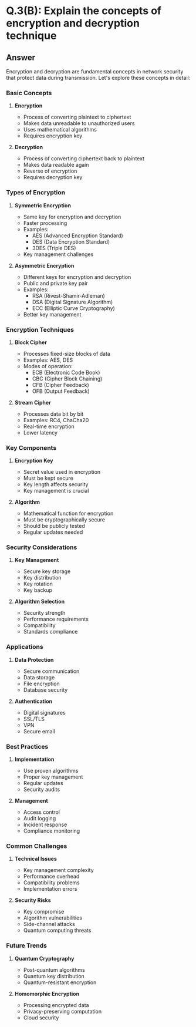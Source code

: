 # Q.3(B): Explain the concepts of encryption and decryption technique

## Answer

Encryption and decryption are fundamental concepts in network security that protect data during transmission. Let's explore these concepts in detail:

### Basic Concepts

1. **Encryption**
   - Process of converting plaintext to ciphertext
   - Makes data unreadable to unauthorized users
   - Uses mathematical algorithms
   - Requires encryption key

2. **Decryption**
   - Process of converting ciphertext back to plaintext
   - Makes data readable again
   - Reverse of encryption
   - Requires decryption key

### Types of Encryption

1. **Symmetric Encryption**
   - Same key for encryption and decryption
   - Faster processing
   - Examples:
     * AES (Advanced Encryption Standard)
     * DES (Data Encryption Standard)
     * 3DES (Triple DES)
   - Key management challenges

2. **Asymmetric Encryption**
   - Different keys for encryption and decryption
   - Public and private key pair
   - Examples:
     * RSA (Rivest-Shamir-Adleman)
     * DSA (Digital Signature Algorithm)
     * ECC (Elliptic Curve Cryptography)
   - Better key management

### Encryption Techniques

1. **Block Cipher**
   - Processes fixed-size blocks of data
   - Examples: AES, DES
   - Modes of operation:
     * ECB (Electronic Code Book)
     * CBC (Cipher Block Chaining)
     * CFB (Cipher Feedback)
     * OFB (Output Feedback)

2. **Stream Cipher**
   - Processes data bit by bit
   - Examples: RC4, ChaCha20
   - Real-time encryption
   - Lower latency

### Key Components

1. **Encryption Key**
   - Secret value used in encryption
   - Must be kept secure
   - Key length affects security
   - Key management is crucial

2. **Algorithm**
   - Mathematical function for encryption
   - Must be cryptographically secure
   - Should be publicly tested
   - Regular updates needed

### Security Considerations

1. **Key Management**
   - Secure key storage
   - Key distribution
   - Key rotation
   - Key backup

2. **Algorithm Selection**
   - Security strength
   - Performance requirements
   - Compatibility
   - Standards compliance

### Applications

1. **Data Protection**
   - Secure communication
   - Data storage
   - File encryption
   - Database security

2. **Authentication**
   - Digital signatures
   - SSL/TLS
   - VPN
   - Secure email

### Best Practices

1. **Implementation**
   - Use proven algorithms
   - Proper key management
   - Regular updates
   - Security audits

2. **Management**
   - Access control
   - Audit logging
   - Incident response
   - Compliance monitoring

### Common Challenges

1. **Technical Issues**
   - Key management complexity
   - Performance overhead
   - Compatibility problems
   - Implementation errors

2. **Security Risks**
   - Key compromise
   - Algorithm vulnerabilities
   - Side-channel attacks
   - Quantum computing threats

### Future Trends

1. **Quantum Cryptography**
   - Post-quantum algorithms
   - Quantum key distribution
   - Quantum-resistant encryption

2. **Homomorphic Encryption**
   - Processing encrypted data
   - Privacy-preserving computation
   - Cloud security 